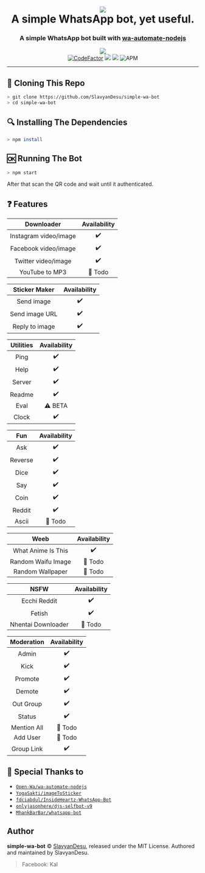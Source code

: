 <div align="center">
    <h1>
        <a href="https://github.com/SlavyanDesu/simple-wa-bot"><img src="https://images2.alphacoders.com/505/505658.png"></a>
    <br>
        A simple WhatsApp bot, yet useful.
    </h1>
    <h3>
        A simple WhatsApp bot built with <a href="https://github.com/open-wa/wa-automate-nodejs">wa-automate-nodejs</a>
    </h3>
    <img src="https://img.shields.io/badge/author-slavyandesu-green?logo=github&style=for-the-badge">
    <br>
    <a href="https://www.codefactor.io/repository/github/slavyandesu/simple-wa-bot"><img src="https://www.codefactor.io/repository/github/slavyandesu/simple-wa-bot/badge" alt="CodeFactor" /></a>
    <img src="https://camo.githubusercontent.com/4d098bb36bf96a8b9ec4821bec5866d86bca15b7/68747470733a2f2f696d672e736869656c64732e696f2f6e706d2f762f406f70656e2d77612f77612d6175746f6d6174652e7376673f636f6c6f723d677265656e">
    <img src="https://camo.githubusercontent.com/5c22deff6293ca12d3bc1159c6cc3a5cc9579550/68747470733a2f2f696d672e736869656c64732e696f2f6e6f64652f762f406f70656e2d77612f77612d6175746f6d617465">
    <img alt="APM" src="https://img.shields.io/apm/l/vim-mode">
</div>

---

## 📝 Cloning This Repo
```bash
> git clone https://github.com/SlavyanDesu/simple-wa-bot
> cd simple-wa-bot
```

## 🔍 Installing The Dependencies
```bash
> npm install
```

## 🆗 Running The Bot
```bash
> npm start
```
After that scan the QR code and wait until it authenticated.

## ❓ Features
|       Downloader      | Availability |
| :-------------------: | :----------: |
| Instagram video/image |      ✔️      |
| Facebook video/image  |      ✔️      |
| Twitter video/image   |      ✔️      |
| YouTube to MP3        |    📝 Todo   |

|  Sticker Maker  | Availability |
| :-------------: | :----------: |
| Send image      |      ✔️      |
| Send image URL  |      ✔️      |
| Reply to image  |      ✔️      |

|  Utilities  | Availability |
| :---------: | :----------: |
| Ping        |      ✔️      |
| Help        |      ✔️      |
| Server      |      ✔️      |
| Readme      |      ✔️      |
| Eval        |    ⚠️ BETA   |
| Clock       |      ✔️      |

|     Fun     | Availability |
| :---------: | :----------: |
| Ask         |      ✔️      |
| Reverse     |      ✔️      |
| Dice        |      ✔️      |
| Say         |      ✔️      |
| Coin        |      ✔️      |
| Reddit      |      ✔️      |
| Ascii       |    📝 Todo   |

|        Weeb        | Availability |
| :----------------: | :----------: |
| What Anime Is This |      ✔️      |
| Random Waifu Image |    📝 Todo   |
| Random Wallpaper   |    📝 Todo   |

|     NSFW           | Availability |
| :----------------: | :----------: |
| Ecchi Reddit       |      ✔️      |
| Fetish             |      ✔️      |
| Nhentai Downloader |    📝 Todo   |

|  Moderation  | Availability |
| :----------: | :----------: |
| Admin        |      ✔️      |
| Kick         |      ✔️      |
| Promote      |      ✔️      |
| Demote       |      ✔️      |
| Out Group    |      ✔️      |
| Status       |      ✔️      |
| Mention All  |    📝 Todo   |
| Add User     |    📝 Todo   |
| Group Link   |      ✔️      |

## 🙏 Special Thanks to
* [ `Open-Wa/wa-automate-nodejs` ](https://github.com/open-wa/wa-automate-nodejs)
* [ `YogaSakti/imageToSticker` ](https://github.com/YogaSakti/imageToSticker)
* [ `fdciabdul/InsideHeartz-WhatsApp-Bot` ](https://github.com/fdciabdul/InsideHeartz-WhatsApp-Bot)
* [ `onlyjasonhere/djs-selfbot-v9` ](https://github.com/onlyjasonhere/djs-selfbot-v9)
* [ `MhankBarBar/whatsapp-bot` ](https://github.com/MhankBarBar/whatsapp-bot)

## Author
**simple-wa-bot** © [SlavyanDesu](https://github.com/SlavyanDesu), released under the MIT License.
Authored and maintained by SlavyanDesu.

> Facebook: Kal
